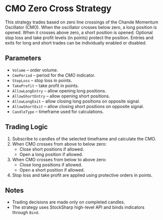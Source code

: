 # CMO Zero Cross Strategy

This strategy trades based on zero line crossings of the Chande Momentum Oscillator (CMO).
When the oscillator crosses below zero, a long position is opened. When it crosses above
zero, a short position is opened. Optional stop loss and take profit levels (in points)
protect the position. Entries and exits for long and short trades can be individually
enabled or disabled.

## Parameters

- `Volume` – order volume.
- `CmoPeriod` – period for the CMO indicator.
- `StopLoss` – stop loss in points.
- `TakeProfit` – take profit in points.
- `AllowLongEntry` – allow opening long positions.
- `AllowShortEntry` – allow opening short positions.
- `AllowLongExit` – allow closing long positions on opposite signal.
- `AllowShortExit` – allow closing short positions on opposite signal.
- `CandleType` – timeframe used for calculations.

## Trading Logic

1. Subscribe to candles of the selected timeframe and calculate the CMO.
2. When CMO crosses from above to below zero:
   - Close short positions if allowed.
   - Open a long position if allowed.
3. When CMO crosses from below to above zero:
   - Close long positions if allowed.
   - Open a short position if allowed.
4. Stop loss and take profit are applied using protective orders in points.

## Notes

- Trading decisions are made only on completed candles.
- The strategy uses StockSharp high-level API and binds indicators through `Bind`.
